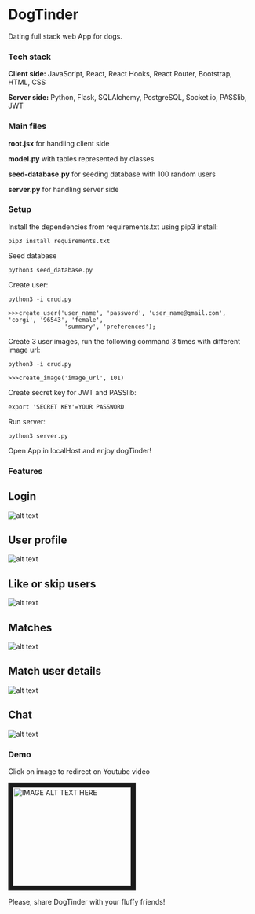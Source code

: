 # DogTinder
Dating full stack web App for dogs.

### Tech stack 
**Client side:** JavaScript, React, React Hooks, React Router, Bootstrap, HTML, CSS

**Server side:** Python, Flask, SQLAlchemy, PostgreSQL, Socket.io, PASSlib, JWT

### Main files

**root.jsx** for handling client side

**model.py** with tables represented by classes 

**seed-database.py** for seeding database with 100 random users

**server.py** for handling server side

### Setup

Install the dependencies from requirements.txt using pip3 install:
```
pip3 install requirements.txt
```

Seed database
```
python3 seed_database.py
```

Create user:
```
python3 -i crud.py

>>>create_user('user_name', 'password', 'user_name@gmail.com', 'corgi', '96543', 'female',
                'summary', 'preferences');
```

Create 3 user images, run the following command 3 times with different image url:
```
python3 -i crud.py

>>>create_image('image_url', 101)                
```

Create secret key for JWT and PASSlib:
```
export 'SECRET KEY'=YOUR PASSWORD
```

Run server:
```
python3 server.py
```

Open App in localHost and enjoy dogTinder!

### Features 

## Login
![alt text](https://res.cloudinary.com/dogtinder/image/upload/v1600112143/dogTinder/login_f9id9b.png)

## User profile
![alt text](https://res.cloudinary.com/dogtinder/image/upload/v1600112144/dogTinder/Screen_Shot_2020-09-14_at_10.50.38_AM_vkhlsk.png)

## Like or skip users
![alt text](https://res.cloudinary.com/dogtinder/image/upload/v1600112146/dogTinder/Screen_Shot_2020-09-14_at_10.50.07_AM_jbd5dw.png)

## Matches
![alt text](https://res.cloudinary.com/dogtinder/image/upload/v1600112147/dogTinder/Screen_Shot_2020-09-14_at_10.50.22_AM_cagyof.png)

## Match user details
![alt text](https://res.cloudinary.com/dogtinder/image/upload/v1600112148/dogTinder/Screen_Shot_2020-09-14_at_10.50.57_AM_wbz0th.png)

## Chat
![alt text](https://res.cloudinary.com/dogtinder/image/upload/v1600112144/dogTinder/Screen_Shot_2020-09-14_at_10.53.53_AM_wxfwth.png)


### Demo
Click on image to redirect on Youtube video

<a href="https://youtu.be/p8IwqtxmfNA" target="_blank"><img src="https://res.cloudinary.com/dogtinder/image/upload/v1600112143/dogTinder/login_f9id9b.png" 
alt="IMAGE ALT TEXT HERE" width="240" height="200" border="10" /></a>

Please, share DogTinder with your fluffy friends! 

